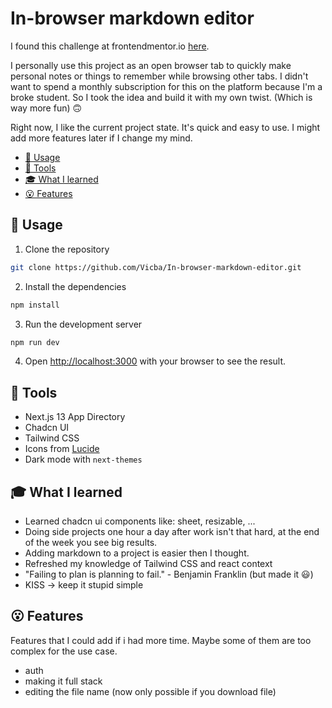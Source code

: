 # In-browser markdown editor

I found this challenge at frontendmentor.io [here](https://www.frontendmentor.io/challenges/inbrowser-markdown-editor-r16TrrQX9).

I personally use this project as an open browser tab to quickly make personal notes or things to remember while browsing other tabs.
I didn't want to spend a monthly subscription for this on the platform because I'm a broke student. So I took the idea and build it with my own twist. (Which is way more fun) 🙃

Right now, I like the current project state. It's quick and easy to use. I might add more features later if I change my mind.

  - [🚀 Usage](#-usage)
  - [🌟 Tools](#-tools)
  - [🎓 What I learned](#-what-i-learned)
  - [😮 Features](#-features)

## 🚀 Usage

1. Clone the repository

```bash
git clone https://github.com/Vicba/In-browser-markdown-editor.git
```

2. Install the dependencies

```bash
npm install
```

3. Run the development server

```bash
npm run dev
```

4. Open [http://localhost:3000](http://localhost:3000) with your browser to see the result.

## 🌟 Tools

- Next.js 13 App Directory
- Chadcn UI
- Tailwind CSS
- Icons from [Lucide](https://lucide.dev)
- Dark mode with `next-themes`

## 🎓 What I learned

- Learned chadcn ui components like: sheet, resizable, ...
- Doing side projects one hour a day after work isn't that hard, at the end of the week you see big results.
- Adding markdown to a project is easier then I thought.
- Refreshed my knowledge of Tailwind CSS and react context
- "Failing to plan is planning to fail." - Benjamin Franklin (but made it 😃)
- KISS -> keep it stupid simple

## 😮 Features

Features that I could add if i had more time. Maybe some of them are too complex for the use case.

- auth
- making it full stack
- editing the file name (now only possible if you download file)


